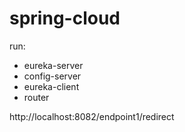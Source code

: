 # spring-cloud

run: 
 - eureka-server
 - config-server
 - eureka-client
 - router
 
 http://localhost:8082/endpoint1/redirect
